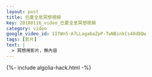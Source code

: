 ```yaml
---
layout: post
title: 巴夏全息冥想視頻
key: 20180116_video_巴夏全息冥想視頻
category: video
google_video_id: 1IfWn5-A7LLagabaZpP-TwNBinkCs40d8Qw
tags: [影片]
text: |
  > 冥想用影片，無內容
---
```


{%- include algolia-hack.html -%}

